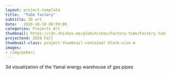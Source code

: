 ```yaml
---
layout: project-template
title:  "Tube factory"
subtitle: 3D art
date:   2020-10-10 00:59:00
categories: Projects Art
thumbnail: https://cdn.shishov.me/glebshishov/Factory-tube/Factory-tube-thumbnail.png
projectend: 2020 Fall
thumbnail-class: project-thumbnail-container block-size-m
images:
- /img/poker/
---
```

3d visualization of the Yamal energy warehouse of gas pipes